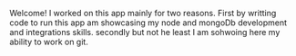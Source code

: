 Welcome!
I worked on this app mainly for two reasons. First by writting code to run this app am showcasing my node and mongoDb development and integrations skills. secondly but not he least I am sohwoing here my ability to work on git.